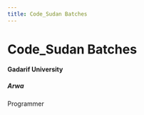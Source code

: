 ```yaml
---
title: Code_Sudan Batches
---
```


# Code_Sudan Batches

<div class="container">
  <div class="row">

  <div class="col-md-6">   
      <div class="card text-center">
        <font size="150%"><i class="fa fa-user"></i></font>
          <div class="card-body">
              <h4 class="card-title">Gadarif University</h4>
          </div>
      </div>
  </div>

  <div class="col-md-6">   
      <div class="card text-center">
          <font size="150%"><i class="fa fa-user"></i></font>
          <div class="card-body">
              <h5 class="card-title">Arwa</h5>
              <p class="card-text">Programmer</p>
          </div>
          <div class="card-footer text-muted">
              <a href="https://www.facebook.com/codesudan" class="mr-2"><i class="fab fa-facebook-f"></i></a>
              <a href="https://github.com/code-sudan" class="mr-2"><i class="fab fa-github"></i></a>
              <a href="https://twitter.com/CodeSudan" class="mr-2"><i class="fab fa-twitter"></i></a>
          </div>
      </div>
  </div>

  
</div>
    
</div>
